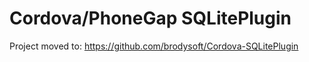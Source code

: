 # Cordova/PhoneGap SQLitePlugin

Project moved to: https://github.com/brodysoft/Cordova-SQLitePlugin
